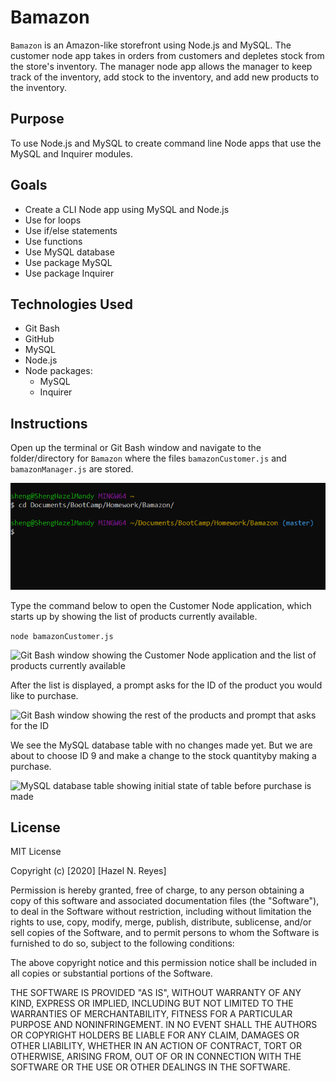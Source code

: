 # Bamazon

`Bamazon` is an Amazon-like storefront using Node.js and MySQL. The customer node app takes in orders from customers and depletes stock from the store's inventory. The manager node app allows the manager to keep track of the inventory, add stock to the inventory, and add new products to the inventory.

## Purpose

To use Node.js and MySQL to create command line Node apps that use the MySQL and Inquirer modules.

## Goals

- Create a CLI Node app using MySQL and Node.js
- Use for loops
- Use if/else statements
- Use functions
- Use MySQL database
- Use package MySQL
- Use package Inquirer

## Technologies Used 

* Git Bash
* GitHub
* MySQL
* Node.js
* Node packages: 
    * MySQL
    * Inquirer 

## Instructions

Open up the terminal or Git Bash window and navigate to the folder/directory for `Bamazon` where the files `bamazonCustomer.js` and `bamazonManager.js` are stored. 

![Git Bash window showing Bamazon directory](images/1-navigating-to-cli-app.PNG)

Type the command below to open the Customer Node application, which starts up by showing the list of products currently available.

```node bamazonCustomer.js```

![Git Bash window showing the Customer Node application and the list of products currently available](images/2-customer-app-product-list-1.PNG)

After the list is displayed, a prompt asks for the ID of the product you would like to purchase. 

![Git Bash window showing the rest of the products and prompt that asks for the ID](images/3-customer-app-product-list-2-with-id-prompt.PNG)

We see the MySQL database table with no changes made yet. But we are about to choose ID 9 and make a change to the stock quantityby making a purchase. 

![MySQL database table showing initial state of table before purchase is made](images/4-initial-database-table.PNG)



## License

MIT License

Copyright (c) [2020] [Hazel N. Reyes]

Permission is hereby granted, free of charge, to any person obtaining a copy
of this software and associated documentation files (the "Software"), to deal
in the Software without restriction, including without limitation the rights
to use, copy, modify, merge, publish, distribute, sublicense, and/or sell
copies of the Software, and to permit persons to whom the Software is
furnished to do so, subject to the following conditions:

The above copyright notice and this permission notice shall be included in all
copies or substantial portions of the Software.

THE SOFTWARE IS PROVIDED "AS IS", WITHOUT WARRANTY OF ANY KIND, EXPRESS OR
IMPLIED, INCLUDING BUT NOT LIMITED TO THE WARRANTIES OF MERCHANTABILITY,
FITNESS FOR A PARTICULAR PURPOSE AND NONINFRINGEMENT. IN NO EVENT SHALL THE
AUTHORS OR COPYRIGHT HOLDERS BE LIABLE FOR ANY CLAIM, DAMAGES OR OTHER
LIABILITY, WHETHER IN AN ACTION OF CONTRACT, TORT OR OTHERWISE, ARISING FROM,
OUT OF OR IN CONNECTION WITH THE SOFTWARE OR THE USE OR OTHER DEALINGS IN THE
SOFTWARE.
